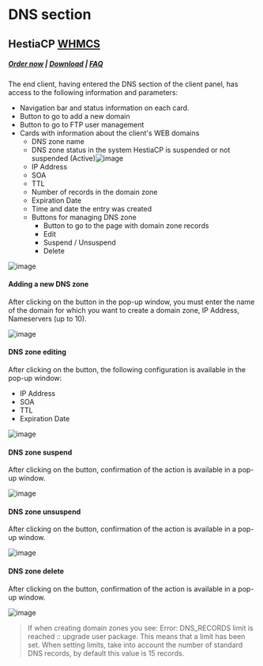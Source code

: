# DNS section

## HestiaCP **[WHMCS](https://puqcloud.com/link.php?id=77)**

##### [Order now](https://puqcloud.com/index.php?rp=/store/whmcs-module-hestiacp) | [Download](https://download.puqcloud.com/WHMCS/servers/PUQ_WHMCS-HestiaCP/) | [FAQ](https://faq.puqcloud.com/) 

The end client, having entered the DNS section of the client panel, has access to the following information and parameters:

- Navigation bar and status information on each card.
- Button to go to add a new domain
- Button to go to FTP user management
- Cards with information about the client's WEB domains 
    - DNS zone name
    - DNS zone status in the system HestiaCP is suspended or not suspended (Active)![image](https://user-images.githubusercontent.com/81689153/223437434-04c7440c-1730-4bc0-bdb3-dc963eb68ebd.png)
    - IP Address
    - SOA
    - TTL
    - Number of records in the domain zone
    - Expiration Date
    - Time and date the entry was created
    - Buttons for managing DNS zone 
        - Button to go to the page with domain zone records
        - Edit
        - Suspend / Unsuspend
        - Delete

![image](https://github.com/PUQ-sp-z-o-o/WHMCS-Module-HestiaCP/assets/81689153/aed89513-4374-410f-afbc-709f7fe563f8)

#### Adding a new DNS zone

After clicking on the button in the pop-up window, you must enter the name of the domain for which you want to create a domain zone, IP Address, Nameservers (up to 10).

![image](https://github.com/PUQ-sp-z-o-o/WHMCS-Module-HestiaCP/assets/81689153/3f18846f-1687-4c17-b4eb-69adf15f7d13)

#### DNS zone editing

After clicking on the button, the following configuration is available in the pop-up window:

- IP Address
- SOA
- TTL
- Expiration Date

![image](https://github.com/PUQ-sp-z-o-o/WHMCS-Module-HestiaCP/assets/81689153/dccf8f46-7020-46e7-8bfe-09228b35d2e5)

#### DNS zone suspend

After clicking on the button, confirmation of the action is available in a pop-up window.

![image](https://github.com/PUQ-sp-z-o-o/WHMCS-Module-HestiaCP/assets/81689153/10fc3062-37eb-4906-b2cd-91dd13739cc3)

#### DNS zone unsuspend 

After clicking on the button, confirmation of the action is available in a pop-up window.

![image](https://github.com/PUQ-sp-z-o-o/WHMCS-Module-HestiaCP/assets/81689153/48fcadfc-c0a3-4103-8394-a519aa817c4a)

#### DNS zone delete

After clicking on the button, confirmation of the action is available in a pop-up window.

![image](https://github.com/PUQ-sp-z-o-o/WHMCS-Module-HestiaCP/assets/81689153/9653af2b-e51c-4d6f-a7b1-361865e545f5)

>If when creating domain zones you see: Error: DNS_RECORDS limit is reached :: upgrade user package. This means that a limit has been set. When setting limits, take into account the number of standard DNS records, by default this value is 15 records.
